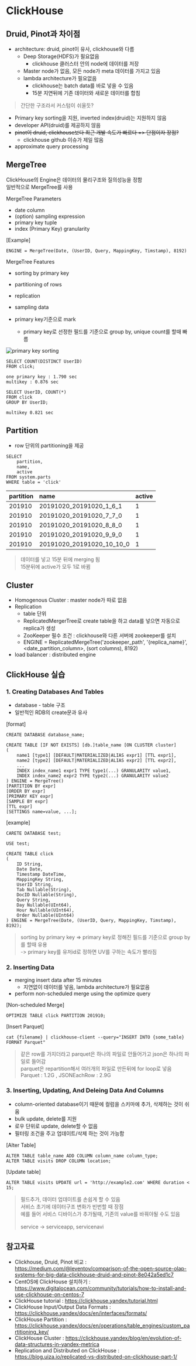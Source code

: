 # ClickHouse


## Druid, Pinot과 차이점
- architecture: druid, pinot이 유사, clickhouse와 다름
    - Deep Storage(HDFS)가 필요없음
        - clickhouse 클러스터 안의 node에 데이터를 저장
    - Master node가 없음, 모든 node가 meta 데이터를 가지고 있음
    - lambda architecture가 필요없음
        - clickhouse는 batch data를 바로 넣을 수 있음
        - 15분 지연뒤에 기존 데이터와 새로운 데이터를 합침
> 간단한 구조라서 커스텀이 쉬울듯?
- Primary key sorting을 지원, inverted index(druid)는 지원하지 않음
- developer API(druid)를 제공하지 않음
- ~~pinot이 druid, clickhouse보다 최근 개발 속도가 빠르다 => 단점이자 장점?~~
    - clickhouse github 이슈가 제일 많음
- approximate query processing


## MergeTree
ClickHouse의 Engine은 데이터의 물리구조와 질의성능을 정함  
일반적으로 MergeTree를 사용


MergeTree Parameters
- date column
- (option) sampling expression
- primary key tuple
- index (Primary Key) granularity

[Example]

```
ENGINE = MergeTree(Date, (UserID, Query, MappingKey, Timstamp), 8192)
```

MergeTree Features
- sorting by primary key
- partitioning of rows
- replication
- sampling data

- primary key기준으로 mark
    - primary key로 선정한 필드를 기준으로 group by, unique count를 할때 빠름

![primary key sorting](../참고자료/이미지/clickhouse_mergetree_primary_key_sorting00.png)

```
SELECT COUNT(DISTINCT UserID)
FROM click;

one primary key : 1.790 sec
multikey : 0.876 sec
```

```
SELECT UserID, COUNT(*)
FROM click
GROUP BY UserID;

multikey 0.821 sec
```


## Partition
- row 단위의 partitioning을 제공

```
SELECT
    partition,
    name,
    active
FROM system.parts
WHERE table = 'click'
```

| partition | name | active |
| :-------- | :------- | :------ |
|  201910    |  20191020_20191020_1_6_1   |   1 |
|  201910    |  20191020_20191020_7_7_0   |   1 |
|  201910    |  20191020_20191020_8_8_0   |   1 |
|  201910    |  20191020_20191020_9_9_0   |   1 |
|  201910    |  20191020_20191020_10_10_0 |   1 |

> 데이터를 넣고 15분 뒤에 merging 됨\
15분뒤에 active가 모두 1로 바뀜


## Cluster
- Homogenous Cluster : master node가 따로 없음
- Replication
  - table 단위
  - ReplicatedMergerTree로 create table을 하고 data를 넣으면 자동으로 replica가 생성
  - ZooKeeper 필수 조건 : clickhouse와 다른 서버에 zookeeper를 설치
  - ENGINE = ReplicatedMergeTree('zookeeper_path', '{replica_name}', <date_partition_column>, (sort columns), 8192)
- load balancer : distributed engine






## ClickHouse 실습
### 1. Creating Databases And Tables
- database - table 구조
- 일반적인 RDB의 create문과 유사

[format]
```
CREATE DATABASE database_name;

CREATE TABLE [IF NOT EXISTS] [db.]table_name [ON CLUSTER cluster]
(
    name1 [type1] [DEFAULT|MATERIALIZED|ALIAS expr1] [TTL expr1],
    name2 [type2] [DEFAULT|MATERIALIZED|ALIAS expr2] [TTL expr2],
    ...
    INDEX index_name1 expr1 TYPE type1(...) GRANULARITY value1,
    INDEX index_name2 expr2 TYPE type2(...) GRANULARITY value2
) ENGINE = MergeTree()
[PARTITION BY expr]
[ORDER BY expr]
[PRIMARY KEY expr]
[SAMPLE BY expr]
[TTL expr]
[SETTINGS name=value, ...];
```


[example]
```
CARETE DATABASE test;

USE test;

CREATE TABLE click
(
    ID String,
    Date Date,
    Timestamp DateTime,
    MappingKey String,
    UserID String,
    Tab Nullable(String),
    DocID Nullable(String),
    Query String,
    Day Nullable(UInt64),
    Hour Nullable(UInt64),
    Order Nullable(UInt64)
) ENGINE = MergeTree(Date, (UserID, Query, MappingKey, Timstamp), 8192);
```

> sorting by primary key => primary key로 정해진 필드를 기준으로 group by를 할때 유용<br>
-> primary key를 유저id로 정하면 UV를 구하는 속도가 빨라짐 <br>



### 2. Inserting Data

- merging insert data after 15 minutes
    - 지연없이 데이터를 넣음, lambda architecture가 필요없음
- perform non-scheduled merge using the optimize query

[Non-scheduled Merge]
```
OPTIMIZE TABLE click PARTITION 201910;
```

[Insert Parquet]
```
cat {filename} | clickhouse-client --query="INSERT INTO {some_table} FORMAT Parquet"
```

> 같은 row를 가지더라고 parquet은 하나의 파일로 안들어가고 json은 하나의 파일로 들어감<br>
parquet은 repartition해서 여러개의 파일로 만든뒤에 for loop로 넣음<br>
Parquet : 1.2G , JSONEachRow : 2.9G

### 3. Inserting, Updating, And Deleing Data And Columns

- column-oriented database이기 때문에 컬럼을 스키마에 추가, 삭제하는 것이 쉬움
- bulk update, delete를 지원
- 로우 단위로 update, delete할 수 없음
- 필터링 조건을 주고 업데이트/삭제 하는 것이 가능함

[Alter Table]
```
ALTER TABLE table_name ADD COLUMN column_name column_type;
ALTER TABLE visits DROP COLUMN location;
```

[Update table]
```
ALTER TABLE visits UPDATE url = 'http://example2.com' WHERE duration < 15;
```

> 필드추가, 데이터 업데이트를 손쉽게 할 수 있음<br>
서비스 초기에 데이터구조 변화가 빈번할 때 장점<br>
예를 들어 서비스 디바이스가 추가될때, 기존의 value를 바꿔야될 수도 있음<br><br>
service -> serviceapp, servicenavi






## 참고자료
- Clickhouse, Druid, Pinot 비교 : https://medium.com/@leventov/comparison-of-the-open-source-olap-systems-for-big-data-clickhouse-druid-and-pinot-8e042a5ed1c7
- CentOS에 ClickHouse 설치하기 : https://www.digitalocean.com/community/tutorials/how-to-install-and-use-clickhouse-on-centos-7
- ClickHouse tutorial : https://clickhouse.yandex/tutorial.html
- ClickHouse Input/Output Data Formats : https://clickhouse.yandex/docs/en/interfaces/formats/
- ClickHouse Partition : https://clickhouse.yandex/docs/en/operations/table_engines/custom_partitioning_key/
- ClickHouse Cluster : https://clickhouse.yandex/blog/en/evolution-of-data-structures-in-yandex-metrica
- Replication and Distributed on ClickHouse : https://blog.uiza.io/replicated-vs-distributed-on-clickhouse-part-1/
